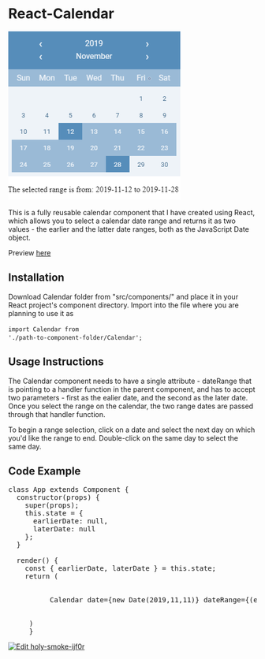 <h1>React-Calendar</h1>

<a href='https://ijf0r.csb.app/'>![alt text](https://raw.githubusercontent.com/zbignevus/React-Calendar/master/calendar.png)</a>

This is a fully reusable calendar component that I have created using React, which allows you to select a calendar date range and 
returns it as two values - the earlier and the latter date ranges, both as the JavaScript Date object.

Preview <a href='https://ijf0r.csb.app/'>here</a>


<h2>Installation</h2>

Download Calendar folder from "src/components/" and place it in your React project's component directory.
Import into the file where you are planning to use it as

<code>import Calendar from './path-to-component-folder/Calendar';</code>

<h2>Usage Instructions</h2>

The Calendar component needs to have a single attribute - dateRange that is pointing to a handler function in the parent component, and has to accept two parameters - first as the ealier date, and the second as the later date.
Once you select the range on the calendar, the two range dates are passed through that handler function.

To begin a range selection, click on a date and select the next day on which you'd like the range to end. Double-click on the same day to select the same day.

<h2>Code Example</h2>

<pre>
class App extends Component {
  constructor(props) {
    super(props);
    this.state = {
      earlierDate: null,
      laterDate: null
    };
  }

  render() {
    const { earlierDate, laterDate } = this.state;
    return (
       <div>      
          Calendar date={new Date(2019,11,11)} dateRange={(earlierDate, laterDate) => this.setState({ earlierDate, laterDate })}
       </div>
     )
     }
</pre>
[![Edit holy-smoke-ijf0r](https://codesandbox.io/static/img/play-codesandbox.svg)](https://codesandbox.io/s/holy-smoke-ijf0r?fontsize=14&hidenavigation=1&theme=dark&view=preview)

